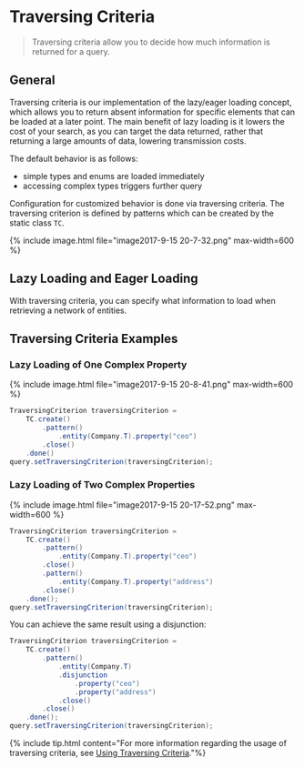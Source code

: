 # Traversing Criteria
> Traversing criteria allow you to decide how much information is returned for a query.

## General
Traversing criteria is our implementation of the lazy/eager loading concept, which allows you to return absent information for specific elements that can be loaded at a later point. The main benefit of lazy loading is it lowers the cost of your search, as you can target the data returned, rather that returning a large amounts of data, lowering transmission costs.

The default behavior is as follows:
* simple types and enums are loaded immediately
* accessing complex types triggers further query

Configuration for customized behavior is done via traversing criteria. The traversing criterion is defined by patterns which can be created by the static class `TC`.

{% include image.html file="image2017-9-15 20-7-32.png" max-width=600 %}


## Lazy Loading and Eager Loading
With traversing criteria, you can specify what information to load when retrieving a network of entities.

## Traversing Criteria Examples

### Lazy Loading of One Complex Property
{% include image.html file="image2017-9-15 20-8-41.png" max-width=600 %}

```java
TraversingCriterion traversingCriterion =
    TC.create()
        .pattern()
            .entity(Company.T).property("ceo")
        .close()
    .done()
query.setTraversingCriterion(traversingCriterion);
```

### Lazy Loading of Two Complex Properties
{% include image.html file="image2017-9-15 20-17-52.png" max-width=600 %}

```java
TraversingCriterion traversingCriterion =
    TC.create()
        .pattern()
            .entity(Company.T).property("ceo")
        .close()
        .pattern()
            .entity(Company.T).property("address")
        .close()
    .done();
query.setTraversingCriterion(traversingCriterion);
```

You can achieve the same result using a disjunction:
```java
TraversingCriterion traversingCriterion =
    TC.create()
        .pattern()
            .entity(Company.T)
            .disjunction
                .property("ceo")
                .property("address")
            .close()
        .close()
    .done();
query.setTraversingCriterion(traversingCriterion);
```

{% include tip.html content="For more information regarding the usage of traversing criteria, see [Using Traversing Criteria](using_traversing_criteria.html)."%}
